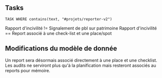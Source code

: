 ## Tasks
```dataview
TASK WHERE contains(text, "#projets/reporter-v2")
```

Rapport d'incivilité != Signalement de pbl sur patrimoine 
Rapport d'incivilité == Report associé à une check-list et une place/spot

## Modifications du modèle de donnée
Un report sera désormais associé directement à une place et une checklist. Les audits ne serviront plus qu'à la planification mais resteront associés au reports pour mémoire.
